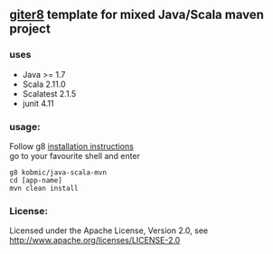 ## [giter8](http://github.com/n8han/giter8) template for mixed Java/Scala maven project

### uses
* Java >= 1.7
* Scala 2.11.0
* Scalatest 2.1.5
* junit 4.11

### usage:
Follow g8 [installation instructions](http://github.com/n8han/giter8#readme)  
go to your favourite shell and enter  

    g8 kobmic/java-scala-mvn
    cd [app-name]
    mvn clean install

### License:
Licensed under the Apache License, Version 2.0, see http://www.apache.org/licenses/LICENSE-2.0
